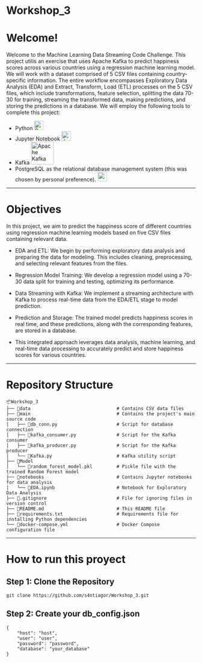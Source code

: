 # Workshop_3
# Welcome!
Welcome to the Machine Learning Data Streaming Code Challenge. This project utilis an exercise that uses Apache Kafka to predict happiness scores across various countries using a regression machine learning model. We will work with a dataset comprised of 5 CSV files containing country-specific information. The entire workflow encompasses Exploratory Data Analysis (EDA) and Extract, Transform, Load (ETL) processes on the 5 CSV files, which include transformations, feature selection, splitting the data 70-30 for training, streaming the transformed data, making predictions, and storing the predictions in a database. We will employ the following tools to complete this project: 
- Python <img src="https://camo.githubusercontent.com/10b1bd6838c581f883d95518a336eea6613b96a55f8b29f7391108633d28c5de/68747470733a2f2f63646e2d69636f6e732d706e672e666c617469636f6e2e636f6d2f3132382f333039382f333039383039302e706e67" alt="Python" width="25"/>
- Jupyter Notebook <img src="https://camo.githubusercontent.com/b077d57822f5450d766a915fd5e97d4f7f0928a0ab6a9d65fc53315bd40b1cbb/68747470733a2f2f75706c6f61642e77696b696d656469612e6f72672f77696b6970656469612f636f6d6d6f6e732f7468756d622f332f33382f4a7570797465725f6c6f676f2e7376672f38383370782d4a7570797465725f6c6f676f2e7376672e706e67" alt="Jupyter Notebook" width="25"/>
- Kafka <img src="https://www.striim.com/wp-content/themes/striim2022/images/connectors_icons/white/kafka.png" alt="Apache Kafka" width="60"/>
- PostgreSQL as the relational database management system (this was chosen by personal preference). <img src="https://camo.githubusercontent.com/da57f50ec8a976bd0704ad504559e1a0ae6f70398a927b1438560c806a45b012/68747470733a2f2f63646e2d69636f6e732d706e672e666c617469636f6e2e636f6d2f3132382f353936382f353936383334322e706e67" width="25"/>
---
# Objectives
In this project, we aim to predict the happiness score of different countries using regression machine learning models based on five CSV files containing relevant data.

- EDA and ETL: We begin by performing exploratory data analysis and preparing the data for modeling. This includes cleaning, preprocessing, and selecting relevant features from the files.

- Regression Model Training: We develop a regression model using a 70-30 data split for training and testing, optimizing its performance.

- Data Streaming with Kafka: We implement a streaming architecture with Kafka to process real-time data from the EDA/ETL stage to model prediction.

- Prediction and Storage: The trained model predicts happiness scores in real time, and these predictions, along with the corresponding features, are stored in a database.

- This integrated approach leverages data analysis, machine learning, and real-time data processing to accurately predict and store happiness scores for various countries.

---
# Repository Structure
```plaintext
📦Workshop_3
├── 📂data                                # Contains CSV data files
├── 📂main                                # Contains the project's main source code
│   ├── 📄db_conn.py                      # Script for database connection
│   ├── 📄kafka_consumer.py               # Script for the Kafka consumer
│   ├── 📄kafka_producer.py               # Script for the Kafka producer
│   └── 📄Kafka.py                        # Kafka utility script
├── 📂Model
│   └── 📄random_forest_model.pkl         # Pickle file with the trained Random Forest model
├── 📂notebooks                           # Contains Jupyter notebooks for data analysis
│   └── 📄EDA.ipynb                       # Notebook for Exploratory Data Analysis
├── 📄.gitignore                          # File for ignoring files in version control
├── 📄README.md                           # This README file
├── 📄requirements.txt                    # Requirements file for installing Python dependencies
└── 📄docker-compose.yml                  # Docker Compose configuration file
```
---
# How to run this proyect

## Step 1: Clone the Repository
```plaintext
git clone https://github.com/s4ntiagor/Workshop_3.git
```
## Step 2: Create your db_config.json
```plaintext
{
    "host": "host", 
    "user": "user",
    "password": "password",
    "database": "your_database"
}
```
